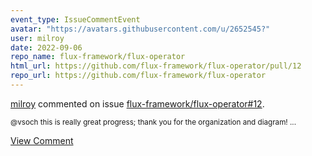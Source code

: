 ```yaml
---
event_type: IssueCommentEvent
avatar: "https://avatars.githubusercontent.com/u/2652545?"
user: milroy
date: 2022-09-06
repo_name: flux-framework/flux-operator
html_url: https://github.com/flux-framework/flux-operator/pull/12
repo_url: https://github.com/flux-framework/flux-operator
---
```


<a href='https://github.com/milroy' target='_blank'>milroy</a> commented on issue <a href='https://github.com/flux-framework/flux-operator/pull/12' target='_blank'>flux-framework/flux-operator#12</a>.

<small>@vsoch this is really great progress; thank you for the organization and diagram! ...</small>

<a href='https://github.com/flux-framework/flux-operator/pull/12' target='_blank'>View Comment</a>